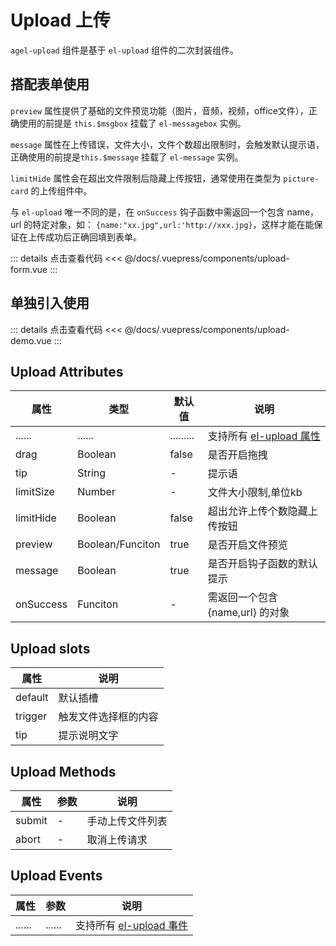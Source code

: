 # Upload 上传

`agel-upload` 组件是基于 `el-upload` 组件的二次封装组件。

<!-- :::tip
- 使用预览附件功能, 必须保证 `this.$msgbox` 挂载了 `el-messagebox` 实例
- 使用钩子函数提示功能, 必须保证 `this.$message` 挂载了 `el-message` 实例, 在文件上传失败/文件个数/大小超出限制会触发默认提示语
- 和 `el-upload` 唯一不同的是，在 `onSuccess` 钩子函数中需返回一个包含 name，url 的特定对象, 如： `{name:"xx.jpg",url:'http://xxx.jpg}`，这样才能在上传成功后正确回填到表单
::: -->

## 搭配表单使用

`preview` 属性提供了基础的文件预览功能（图片，音频，视频，office文件），正确使用的前提是 `this.$msgbox` 挂载了 `el-messagebox` 实例。

`message` 属性在上传错误，文件大小，文件个数超出限制时，会触发默认提示语，正确使用的前提是`this.$message` 挂载了 `el-message` 实例。

`limitHide` 属性会在超出文件限制后隐藏上传按钮，通常使用在类型为 `picture-card` 的上传组件中。

与 `el-upload` 唯一不同的是，在 `onSuccess` 钩子函数中需返回一个包含 name，url 的特定对象，如： `{name:"xx.jpg",url:'http://xxx.jpg}`，这样才能在能保证在上传成功后正确回填到表单。


<ClientOnly><upload-form/></ClientOnly>

::: details 点击查看代码
<<< @/docs/.vuepress/components/upload-form.vue
::: 

## 单独引入使用

<ClientOnly><upload-demo/></ClientOnly>

::: details 点击查看代码
<<< @/docs/.vuepress/components/upload-demo.vue
::: 

## Upload Attributes

 
| 属性        | 类型         | 默认值  | 说明                                 | 
| ----------- | ------------  | ------ | ------------------------------------ | 
| ......      | ......          | .........   | 支持所有 [el-upload 属性](https://element.eleme.cn/#/zh-CN/component/upload#upload-attributes)      | 
| drag        | Boolean         | false       | 是否开启拖拽                | 
| tip         | String          | -           | 提示语                      | 
| limitSize   | Number          | -           | 文件大小限制,单位kb                     | 
| limitHide   | Boolean         | false       | 超出允许上传个数隐藏上传按钮               | 
| preview     | Boolean/Funciton| true        | 是否开启文件预览                      | 
| message     | Boolean         | true        | 是否开启钩子函数的默认提示                   |
| onSuccess   | Funciton        | -           | 需返回一个包含 {name,url} 的对象               |

## Upload slots

| 属性          |   说明                                   | 
| -----------    |   ------------------------------------  | 
| default        |  默认插槽                                |
| trigger        |  触发文件选择框的内容                        |
| tip            |  提示说明文字                        |

## Upload Methods

| 属性          | 参数           |  说明                                   | 
| -----------   | ------------  |  ------------------------------------  | 
| submit        | -             |  手动上传文件列表                       |
| abort         | -             |  取消上传请求                       |

## Upload Events

| 属性          | 参数           |  说明                                   | 
| -----------   | ------------  |  ------------------------------------  | 
| ......        | ......        | 支持所有 [el-upload 事件](https://element.eleme.cn/#/zh-CN/component/upload#upload-events)      | 